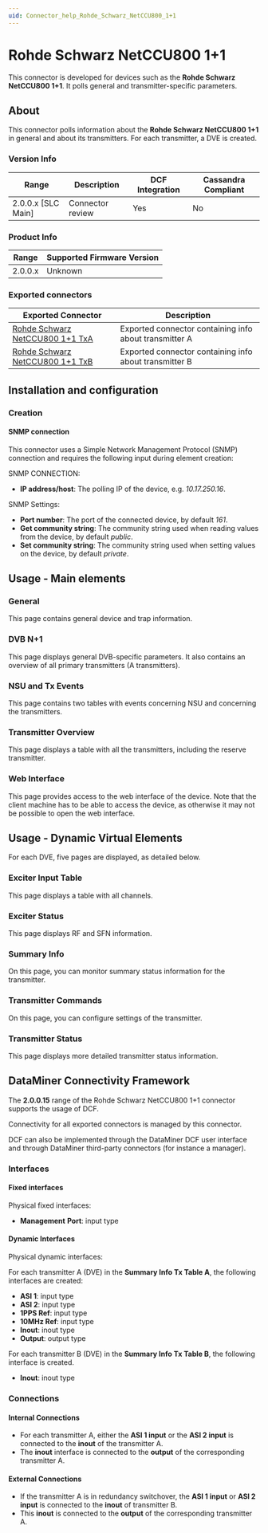 ```yaml
---
uid: Connector_help_Rohde_Schwarz_NetCCU800_1+1
---
```


# Rohde Schwarz NetCCU800 1+1

This connector is developed for devices such as the **Rohde Schwarz NetCCU800 1+1**. It polls general and transmitter-specific parameters.

## About

This connector polls information about the **Rohde Schwarz NetCCU800 1+1** in general and about its transmitters. For each transmitter, a DVE is created.

### Version Info

| Range | Description | DCF Integration | Cassandra Compliant |
|----------------------|-----------------|---------------------|-------------------------|
| 2.0.0.x [SLC Main]   | Connector review   | Yes                 | No                      |

### Product Info

| Range | Supported Firmware Version |
|------------------|-----------------------------|
| 2.0.0.x          | Unknown                     |

### Exported connectors

| **Exported Connector**                                                                          | **Description**                                     |
|------------------------------------------------------------------------------------------------|-----------------------------------------------------|
| [Rohde Schwarz NetCCU800 1+1 TxA](xref:Connector_help_Rohde_Schwarz_NetCCU800_1%2B1_TxA) | Exported connector containing info about transmitter A |
| [Rohde Schwarz NetCCU800 1+1 TxB](xref:Connector_help_Rohde_Schwarz_NetCCU800_1%2B1_TxB) | Exported connector containing info about transmitter B |

## Installation and configuration

### Creation

#### SNMP connection

This connector uses a Simple Network Management Protocol (SNMP) connection and requires the following input during element creation:

SNMP CONNECTION:

- **IP address/host**: The polling IP of the device, e.g. *10.17.250.16*.

SNMP Settings:

- **Port number**: The port of the connected device, by default *161*.
- **Get community string**: The community string used when reading values from the device, by default *public*.
- **Set community string**: The community string used when setting values on the device, by default *private*.

## Usage - Main elements

### General

This page contains general device and trap information.

### DVB N+1

This page displays general DVB-specific parameters. It also contains an overview of all primary transmitters (A transmitters).

### NSU and Tx Events

This page contains two tables with events concerning NSU and concerning the transmitters.

### Transmitter Overview

This page displays a table with all the transmitters, including the reserve transmitter.

### Web Interface

This page provides access to the web interface of the device. Note that the client machine has to be able to access the device, as otherwise it may not be possible to open the web interface.

## Usage - Dynamic Virtual Elements

For each DVE, five pages are displayed, as detailed below.

### Exciter Input Table

This page displays a table with all channels.

### Exciter Status

This page displays RF and SFN information.

### Summary Info

On this page, you can monitor summary status information for the transmitter.

### Transmitter Commands

On this page, you can configure settings of the transmitter.

### Transmitter Status

This page displays more detailed transmitter status information.

## DataMiner Connectivity Framework

The **2.0.0.15** range of the Rohde Schwarz NetCCU800 1+1 connector supports the usage of DCF.

Connectivity for all exported connectors is managed by this connector.

DCF can also be implemented through the DataMiner DCF user interface and through DataMiner third-party connectors (for instance a manager).

### Interfaces

#### Fixed interfaces

Physical fixed interfaces:

- **Management** **Port**: input type

#### Dynamic Interfaces

Physical dynamic interfaces:

For each transmitter A (DVE) in the **Summary Info Tx Table A**, the following interfaces are created:

- **ASI 1**: input type
- **ASI 2**: input type
- **1PPS Ref**: input type
- **10MHz Ref**: input type
- **Inout**: inout type
- **Output**: output type

For each transmitter B (DVE) in the **Summary Info Tx Table B**, the following interface is created.

- **Inout**: inout type

### Connections

#### Internal Connections

- For each transmitter A, either the **ASI 1 input** or the **ASI 2 input** is connected to the **inout** of the transmitter A.
- The **inout** interface is connected to the **output** of the corresponding transmitter A.

#### External Connections

- If the transmitter A is in redundancy switchover, the **ASI 1 input** or **ASI 2 input** is connected to the **inout** of transmitter B.
- This **inout** is connected to the **output** of the corresponding transmitter A.

